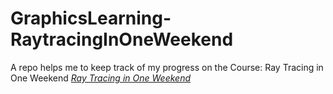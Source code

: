 # GraphicsLearning-RaytracingInOneWeekend
A repo helps me to keep track of my progress on the Course: Ray Tracing in One Weekend
[_Ray Tracing in One Weekend_](https://raytracing.github.io/books/RayTracingInOneWeekend.html)
